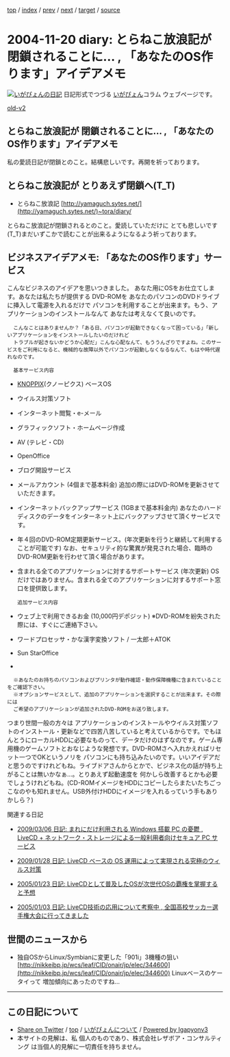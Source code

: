 [top](../index.html) 
 / [index](index.html) 
 / [prev](ig041118.html) 
 / [next](ig041121.html) 
 / [target](http://www.igapyon.jp/igapyon/diary/2004/ig041120.html) 
 / [source](https://github.com/igapyon/diary/blob/master/2004/ig041120.src.md) 

2004-11-20 diary: とらねこ放浪記が 閉鎖されることに… , 「あなたのOS作ります」アイデアメモ
=====================================================================================================
[![いがぴょんの日記](http://www.igapyon.jp/igapyon/diary/images/iga200306s.jpg "いがぴょん")](http://www.igapyon.jp/igapyon/diary/memo/memoigapyon.html) 日記形式でつづる [いがぴょん](http://www.igapyon.jp/igapyon/diary/memo/memoigapyon.html)コラム ウェブページです。

[old-v2](ig041120-orig.html)

## とらねこ放浪記が 閉鎖されることに… , 「あなたのOS作ります」アイデアメモ

私の愛読日記が閉鎖とのこと。結構悲しいです。再開を祈っております。


## とらねこ放浪記が とりあえず閉鎖へ(T_T)

* とらねこ放浪記
  [http://yamaguch.sytes.net/](http://yamaguch.sytes.net/)~tora/diary/

とらねこ放浪記が閉鎖されるとのこと。愛読していただけに とても悲しいです(T_T)まだいずこかで読むことが出来るようになるよう祈っております。

## ビジネスアイデアメモ: 「あなたのOS作ります」サービス

こんなビジネスのアイデアを思いつきました。
あなた用にOSをお仕立てします。あなたは私たちが提供する DVD-ROMを あなたのパソコンのDVDドライブに挿入して電源を入れるだけで
      パソコンを利用することが出来ます。もう、アプリケーションのインストールなんて
      あなたは考えなくて良いのです。
      
      こんなことはありませんか？「ある日、パソコンが起動できなくなって困っている」「新しいアプリケーションをインストールしたいのだけれど
      トラブルが起きないかどうか心配だ」こんな心配なんて、もううんざりですよね。このサービスをご利用になると、機械的な故障以外でパソコンが起動しなくなるなんて、もはや時代遅れなのです。
      
      基本サービス内容
      
* [KNOPPIX](http://www.igapyon.jp/igapyon/diary/keyword/knoppix.html)(クノーピクス) ベースOS
        
* ウイルス対策ソフト
        
* インターネット閲覧・e-メール
        
* グラフィックソフト・ホームページ作成
        
* AV (テレビ・CD)
        
* OpenOffice
        
* ブログ開設サービス
        
* メールアカウント (4個まで基本料金)
        追加の際にはDVD-ROMを更新させていただきます。
        
* インターネットバックアップサービス (1GBまで基本料金内)
        あなたのハードディスクのデータをインターネット上にバックアップさせて頂くサービスです。
        
* 年４回のDVD-ROM定期更新サービス。(年次更新を行うと継続して利用することが可能です)
        なお、セキュリティ的な驚異が発見された場合、臨時のDVD-ROM更新を行わせて頂く場合があります。
        
* 含まれる全てのアプリケーションに対するサポートサービス (年次更新)
        OSだけではありません。含まれる全てのアプリケーションに対するサポート窓口を提供致します。
      

      追加サービス内容
      
* ウェブ上で利用できるお金 (10,000円デポジット)
        ※DVD-ROMを紛失された際には、すぐにご連絡下さい。
        
* ワードプロセッサ・かな漢字変換ソフト / 一太郎＋ATOK
        
* Sun StarOffice
        
* 
      

      ※あなたのお持ちのパソコンおよびプリンタが動作確認・動作保障機種に含まれていることをご確認下さい。
      ※オプションサービスとして、追加のアプリケーションを選択することが出来ます。その際には
      ご希望のアプリケーションが追加されたDVD-ROMをお送り致します。

つまり世間一般の方々は アプリケーションのインストールやウイルス対策ソフトのインストール・更新などで四苦八苦していると考えているからです。でもほんとうにローカルHDDに必要なものって、データだけのはずなのです。ゲーム専用機のゲームソフトとおなじような発想です。DVD-ROMさへ入れかえればリセット一つでOKというノリを パソコンにも持ち込みたいのです。いいアイデアだと思うのですけれどもね。ライブドアさんからとかで、ビジネス化の話が持ち上がることは無いかなぁ…。とりあえず起動速度を 何かしら改善するとかも必要でしょうけれどもね。(CD-ROMイメージをHDDにコピーしたらまたいたちごっこなのやも知れません。USB外付けHDDにイメージを入れるっていう手もありかしら？)

関連する日記

* [2009/03/06 日記: まれにだけ利用される Windows 搭載 PC の憂鬱 , LiveCD + ネットワーク・ストレージによる一般利用者向けセキュア
  PC サービス](../2009/ig090306.html)
  
* [2009/01/28 日記: LiveCD ベースの OS 運用によって実現される究極のウィルス対策](../2009/ig090128.html)
  
* [2005/01/23 日記: LiveCDとして普及したOSが次世代OSの覇権を掌握すると予想](../2005/ig050123.html)
  
* [2005/01/03 日記: LiveCD技術の応用について考察中 , 全国高校サッカー選手権大会に行ってきました](../2005/ig050103.html)

## 世間のニュースから

* 独自OSからLinux/Symbianに変更した「901i」3機種の狙い
  [http://nikkeibp.jp/wcs/leaf/CID/onair/jp/elec/344600](http://nikkeibp.jp/wcs/leaf/CID/onair/jp/elec/344600)
  Linuxベースのケータイって 増加傾向にあったのですね…


----------------------------------------------------------------------------------------------------

## この日記について

* [Share on Twitter](https://twitter.com/intent/tweet?hashtags=igapyon%2Cdiary%2C%E3%81%84%E3%81%8C%E3%81%B4%E3%82%87%E3%82%93&text=%E3%81%A8%E3%82%89%E3%81%AD%E3%81%93%E6%94%BE%E6%B5%AA%E8%A8%98%E3%81%8C+%E9%96%89%E9%8E%96%E3%81%95%E3%82%8C%E3%82%8B%E3%81%93%E3%81%A8%E3%81%AB%E2%80%A6+%2C+%E3%80%8C%E3%81%82%E3%81%AA%E3%81%9F%E3%81%AEOS%E4%BD%9C%E3%82%8A%E3%81%BE%E3%81%99%E3%80%8D%E3%82%A2%E3%82%A4%E3%83%87%E3%82%A2%E3%83%A1%E3%83%A2&url=http%3A%2F%2Fwww.igapyon.jp%2Figapyon%2Fdiary%2F2004%2Fig041120.html) / [top](../index.html) / [いがぴょんについて](http://www.igapyon.jp/igapyon/diary/memo/memoigapyon.html) / [Powered by Igapyonv3](https://github.com/igapyon/igapyonv3)
* 本サイトの見解は、私 個人のものであり、株式会社レザボア・コンサルティング は当個人的見解に一切責任を持ちません。 
